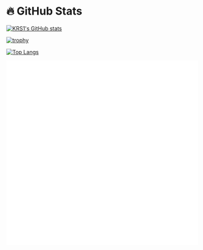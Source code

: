 # 🔥 GitHub Stats

<!-- 基本統計 -->
[![KRS1's GitHub stats](https://github-readme-stats.vercel.app/api?username=krs1&show_icons=true&theme=radical&count_private=true)](https://github.com/anuraghazra/github-readme-stats)

<!-- Achievement/トロフィー -->
[![trophy](https://github-profile-trophy.vercel.app/?username=krs1&theme=radical&row=2&column=4)](https://github.com/ryo-ma/github-profile-trophy)

<!-- 言語統計 -->
[![Top Langs](https://github-readme-stats.vercel.app/api/top-langs/?username=krs1&layout=compact&theme=radical&count_private=true)](https://github.com/anuraghazra/github-readme-stats)

<!-- 従来のmetrics（参考用） -->
![Metrics](/github-metrics.svg)
